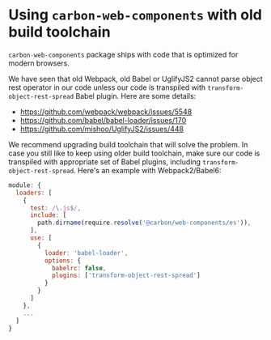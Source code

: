 # Using `carbon-web-components` with old build toolchain

`carbon-web-components` package ships with code that is optimized for modern
browsers.

We have seen that old Webpack, old Babel or UglifyJS2 cannot parse object rest
operator in our code unless our code is transpiled with
`transform-object-rest-spread` Babel plugin. Here are some details:

- https://github.com/webpack/webpack/issues/5548
- https://github.com/babel/babel-loader/issues/170
- https://github.com/mishoo/UglifyJS2/issues/448

We recommend upgrading build toolchain that will solve the problem. In case you
still like to keep using older build toolchain, make sure our code is transpiled
with appropriate set of Babel plugins, including `transform-object-rest-spread`.
Here's an example with Webpack2/Babel6:

```javascript
module: {
  loaders: [
    {
      test: /\.js$/,
      include: [
        path.dirname(require.resolve('@carbon/web-components/es')),
      ],
      use: [
        {
          loader: 'babel-loader',
          options: {
            babelrc: false,
            plugins: ['transform-object-rest-spread']
          }
        }
      ]
    },
    ...
  ]
}
```

